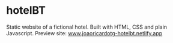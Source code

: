 # hotelBT
Static website of a fictional hotel. Built with HTML, CSS and plain Javascript. </b>
Preview site: www.joaoricardotg-hotelbt.netlify.app
